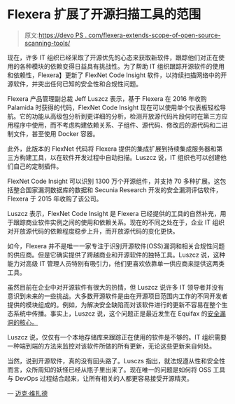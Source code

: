 # Flexera 扩展了开源扫描工具的范围

> 原文:[https://devo PS . com/flexera-extends-scope-of-open-source-scanning-tools/](https://devops.com/flexera-extends-scope-of-open-source-scanning-tools/)

现在，许多 IT 组织已经采取了开源优先的心态来获取新软件，跟踪他们对正在使用的各种模块的依赖变得日益具有挑战性。为了帮助 IT 组织跟踪开源软件的使用和依赖性，Flexera】更新了 FlexNet Code Insight 软件，以持续扫描网络中的开源软件，并突出任何已知的安全性和合规性问题。

Flexera 产品管理副总裁 Jeff Luszcz 表示，基于 Flexera 在 2016 年收购 Palamida 时获得的代码，FlexNet Code Insight 现在可以使用单个仪表板轻松导航。它的功能从高级包分析到更详细的分析，检测开放源代码片段何时在第三方应用程序中使用，而不考虑构建依赖关系、子组件、源代码、修改后的源代码和二进制文件，甚至使用 Docker 容器。

此外，此版本的 FlexNet 代码将 Flexera 提供的集成扩展到持续集成服务器和第三方构建工具，以在软件开发过程中自动扫描。Luszcz 说，IT 组织也可以创建他们自己的定制插件。

FlexNet Code Insight 可以识别 1300 万个开源组件，并支持 70 多种扩展。这包括整合国家漏洞数据库的数据和 Secunia Research 开发的安全漏洞评估软件，Flexera 于 2015 年收购了该公司。

Luszcz 表示，FlexNet Code Insight 是 Flexera 已经提供的工具的自然补充，用于跟踪商业软件实例之间的使用和依赖关系。现在的不同之处在于，企业 IT 组织对开放源代码的依赖程度稳步上升，而开放源代码的变化更快。

如今，Flexera 并不是唯一一家专注于识别开源软件(OSS)漏洞和相关合规性问题的供应商。但是它确实提供了跨越商业和开源软件的独特工具。Luszcz 说，这种能力对高级 IT 管理人员特别有吸引力，他们更喜欢依靠单一供应商来提供这两类工具。

虽然目前在企业中对开源软件有很大的热情，但 Luszcz 说许多 IT 领导者并没有意识到未来的一些挑战。大多数开源软件是由在开源项目范围内工作的不同开发者提供的模块组成的。例如，为解决安全缺陷而对该软件进行的更新不容易在整个生态系统中传播。事实上，Luszcz 说，这个问题正是最近发生在 Equifax 的[安全漏洞的核心。](https://securityboulevard.com/2017/09/equifax-rated-f-application-security-breach/)

Luszcz 说，仅仅有一个本地存储库来跟踪正在使用的软件是不够的。IT 组织需要一种端到端的方法来监控对该软件所做的所有更新，无论这些更新来自何处。

当然，说到开源软件，真的没有回头路了。Lusczs 指出，就法规遵从性和安全性而言，众所周知的妖怪已经从瓶子里出来了。现在唯一的问题是如何将 OSS 工具与 DevOps 过程结合起来，让所有相关的人都更容易接受开源精灵。

— [迈克·维扎德](https://devops.com/author/mike-vizard/)